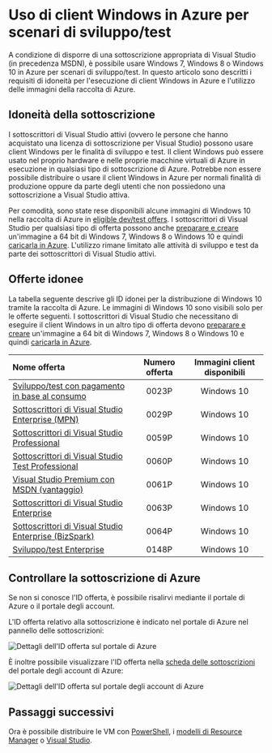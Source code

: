 <properties
   pageTitle="Uso delle immagini di client Windows per scenari di sviluppo/test | Microsoft Azure"
   description="Come usare i vantaggi della sottoscrizione di Visual Studio per distribuire Windows 7/8/10 in Azure per scenari di sviluppo/test"
   services="virtual-machines-windowse"
   documentationCenter=""
   authors="iainfoulds"
   manager="timlt"
   editor=""/> 

<tags
   ms.service="virtual-machines-windows"
   ms.devlang="na"
   ms.topic="article"
   ms.tgt_pltfrm="vm-windows"
   ms.workload="infrastructure-services"
   ms.date="08/31/2016"
   ms.author="iainfou"/> 

# Uso di client Windows in Azure per scenari di sviluppo/test

A condizione di disporre di una sottoscrizione appropriata di Visual Studio (in precedenza MSDN), è possibile usare Windows 7, Windows 8 o Windows 10 in Azure per scenari di sviluppo/test. In questo articolo sono descritti i requisiti di idoneità per l'esecuzione di client Windows in Azure e l'utilizzo delle immagini della raccolta di Azure.


## Idoneità della sottoscrizione
I sottoscrittori di Visual Studio attivi (ovvero le persone che hanno acquistato una licenza di sottoscrizione per Visual Studio) possono usare client Windows per le finalità di sviluppo e test. Il client Windows può essere usato nel proprio hardware e nelle proprie macchine virtuali di Azure in esecuzione in qualsiasi tipo di sottoscrizione di Azure. Potrebbe non essere possibile distribuire o usare il client Windows in Azure per normali finalità di produzione oppure da parte degli utenti che non possiedono una sottoscrizione a Visual Studio attiva.

Per comodità, sono state rese disponibili alcune immagini di Windows 10 nella raccolta di Azure in [eligible dev/test offers](#eligible-offers). I sottoscrittori di Visual Studio per qualsiasi tipo di offerta possono anche [preparare e creare](virtual-machines-windows-prepare-for-upload-vhd-image.md) un'immagine a 64 bit di Windows 7, Windows 8 o Windows 10 e quindi [caricarla in Azure](virtual-machines-windows-upload-image.md). L'utilizzo rimane limitato alle attività di sviluppo e test da parte dei sottoscrittori di Visual Studio attivi.


## Offerte idonee
La tabella seguente descrive gli ID idonei per la distribuzione di Windows 10 tramite la raccolta di Azure. Le immagini di Windows 10 sono visibili solo per le offerte seguenti. I sottoscrittori di Visual Studio che necessitano di eseguire il client Windows in un altro tipo di offerta devono [preparare e creare](virtual-machines-windows-prepare-for-upload-vhd-image.md) un'immagine a 64 bit di Windows 7, Windows 8 o Windows 10 e quindi [caricarla in Azure](virtual-machines-windows-upload-image.md).

| Nome offerta | Numero offerta | Immagini client disponibili |
|:-----------|:------------:|:-----------------------:|
| [Sviluppo/test con pagamento in base al consumo](https://azure.microsoft.com/offers/ms-azr-0023p/) | 0023P | Windows 10 |
| [Sottoscrittori di Visual Studio Enterprise (MPN)](https://azure.microsoft.com/offers/ms-azr-0029p/) | 0029P | Windows 10 |
| [Sottoscrittori di Visual Studio Professional](https://azure.microsoft.com/offers/ms-azr-0059p/) | 0059P | Windows 10 |
| [Sottoscrittori di Visual Studio Test Professional](https://azure.microsoft.com/offers/ms-azr-0060p/) | 0060P | Windows 10 |
| [Visual Studio Premium con MSDN (vantaggio)](https://azure.microsoft.com/offers/ms-azr-0061p/) | 0061P | Windows 10 |
| [Sottoscrittori di Visual Studio Enterprise](https://azure.microsoft.com/offers/ms-azr-0063p/) | 0063P | Windows 10 |
| [Sottoscrittori di Visual Studio Enterprise (BizSpark)](https://azure.microsoft.com/offers/ms-azr-0064p/) | 0064P | Windows 10 |
| [Sviluppo/test Enterprise](https://azure.microsoft.com/ofers/ms-azr-0148p/) | 0148P | Windows 10 |


## Controllare la sottoscrizione di Azure
Se non si conosce l'ID offerta, è possibile risalirvi mediante il portale di Azure o il portale degli account.

L'ID offerta relativo alla sottoscrizione è indicato nel portale di Azure nel pannello delle sottoscrizioni:

![Dettagli dell'ID offerta sul portale di Azure](./media/virtual-machines-windows-client-images/offer_id_azure_portal.png) 

È inoltre possibile visualizzare l'ID offerta nella [scheda delle sottoscrizioni](http://account.windowsazure.com/Subscriptions) del portale degli account di Azure:

![Dettagli dell'ID offerta sul portale degli account di Azure](./media/virtual-machines-windows-client-images/offer_id_azure_account_portal.png) 


## Passaggi successivi
Ora è possibile distribuire le VM con [PowerShell](virtual-machines-windows-ps-create.md), i [modelli di Resource Manager](virtual-machines-windows-ps-template.md) o [Visual Studio](../vs-azure-tools-resource-groups-deployment-projects-create-deploy.md).

<!---HONumber=AcomDC_0921_2016-->